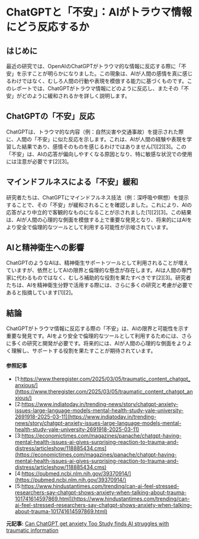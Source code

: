# ChatGPTと「不安」：AIがトラウマ情報にどう反応するか

## はじめに

最近の研究では、OpenAIのChatGPTがトラウマ的な情報に反応する際に「不安」を示すことが明らかになりました。この現象は、AIが人間の感情を真に感じるわけではなく、むしろ人間の行動や表現を模倣する能力に基づくものです。このレポートでは、ChatGPTがトラウマ情報にどのように反応し、またその「不安」がどのように緩和されるかを詳しく説明します。

## ChatGPTの「不安」反応

ChatGPTは、トラウマ的な内容（例：自然災害や交通事故）を提示された際に、人間の「不安」に似た反応を示します。これは、AIが人間の経験や表現を学習した結果であり、感情そのものを感じるわけではありません[1][2][3]。この「不安」は、AIの応答が偏向しやすくなる原因となり、特に敏感な状況での使用には注意が必要です[2][3]。

## マインドフルネスによる「不安」緩和

研究者たちは、ChatGPTにマインドフルネス技法（例：深呼吸や瞑想）を提示することで、その「不安」が緩和されることを確認しました。これにより、AIの応答がより中立的で客観的なものになることが示されました[1][2][3]。この結果は、AIが人間の心理的な側面を模倣する上で重要な発見となり、将来的にはAIをより安全で倫理的なツールとして利用する可能性が示唆されています。

## AIと精神衛生への影響

ChatGPTのようなAIは、精神衛生サポートツールとして利用されることが増えていますが、依然としてAIの限界と倫理的な懸念が存在します。AIは人間の専門家に代わるものではなく、むしろ補助的な役割を果たすべきです[2][3]。研究者たちは、AIを精神衛生分野で活用する際には、さらに多くの研究と考慮が必要であると指摘しています[1][2]。

## 結論

ChatGPTがトラウマ情報に反応する際の「不安」は、AIの限界と可能性を示す重要な発見です。AIをより安全で倫理的なツールとして利用するためには、さらに多くの研究と開発が必要です。将来的には、AIが人間の心理的な側面をよりよく理解し、サポートする役割を果たすことが期待されています。

#### 参照記事
- [1:https://www.theregister.com/2025/03/05/traumatic_content_chatgpt_anxious/](https://www.theregister.com/2025/03/05/traumatic_content_chatgpt_anxious/)
- [2:https://www.indiatoday.in/trending-news/story/chatgpt-anxiety-issues-large-language-models-mental-health-study-yale-university-2691918-2025-03-11](https://www.indiatoday.in/trending-news/story/chatgpt-anxiety-issues-large-language-models-mental-health-study-yale-university-2691918-2025-03-11)
- [3:https://economictimes.com/magazines/panache/chatgpt-having-mental-health-issues-ai-gives-surprising-reaction-to-trauma-and-distress/articleshow/118885434.cms](https://economictimes.com/magazines/panache/chatgpt-having-mental-health-issues-ai-gives-surprising-reaction-to-trauma-and-distress/articleshow/118885434.cms)
- [4:https://pubmed.ncbi.nlm.nih.gov/39370914/](https://pubmed.ncbi.nlm.nih.gov/39370914/)
- [5:https://www.hindustantimes.com/trending/can-ai-feel-stressed-researchers-say-chatgpt-shows-anxiety-when-talking-about-trauma-101741614597869.html](https://www.hindustantimes.com/trending/can-ai-feel-stressed-researchers-say-chatgpt-shows-anxiety-when-talking-about-trauma-101741614597869.html)


**元記事:** [Can ChatGPT get anxiety Too Study finds AI struggles with traumatic information](https://www.moneycontrol.com/technology/can-chatgpt-get-anxiety-too-study-finds-ai-struggles-with-traumatic-information-article-12962825.html)